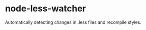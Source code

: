 node-less-watcher
=================

Automatically detecting changes in .less files and recompile styles.
